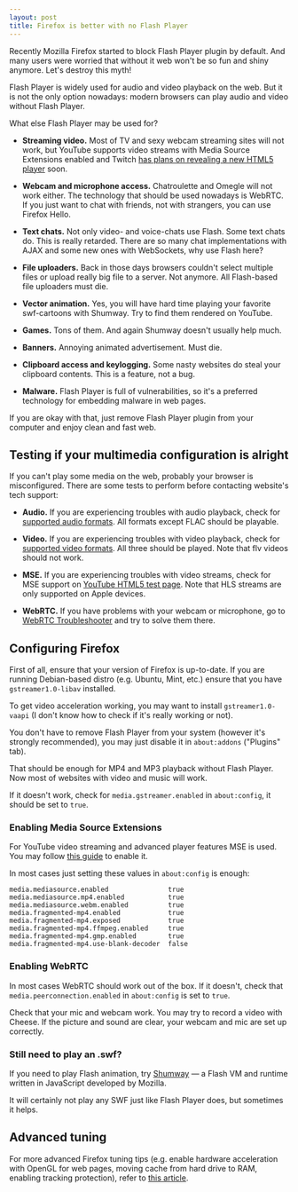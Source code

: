 ```yaml
---
layout: post
title: Firefox is better with no Flash Player
---
```


Recently Mozilla Firefox started to block Flash Player plugin by default. And many users were worried that without it web won't be so fun and shiny anymore. Let's destroy this myth!

Flash Player is widely used for audio and video playback on the web. But it is not the only option nowadays: modern browsers can play audio and video without Flash Player.

What else Flash Player may be used for?

- **Streaming video.** Most of TV and sexy webcam streaming sites will not work, but YouTube supports video streams with Media Source Extensions enabled and Twitch [has plans on revealing a new HTML5 player](http://blog.twitch.tv/2015/07/video-player-controls-now-in-html/) soon.

- **Webcam and microphone access.** Chatroulette and Omegle will not work either. The technology that should be used nowadays is WebRTC. If you just want to chat with friends, not with strangers, you can use Firefox Hello.

- **Text chats.** Not only video- and voice-chats use Flash. Some text chats do. This is really retarded. There are so many chat implementations with AJAX and some new ones with WebSockets, why use Flash here?

- **File uploaders.** Back in those days browsers couldn't select multiple files or upload really big file to a server. Not anymore. All Flash-based file uploaders must die.

- **Vector animation.** Yes, you will have hard time playing your favorite swf-cartoons with Shumway. Try to find them rendered on YouTube.

- **Games.** Tons of them. And again Shumway doesn't usually help much.

- **Banners.** Annoying animated advertisement. Must die.

- **Clipboard access and keylogging.** Some nasty websites do steal your clipboard contents. This is a feature, not a bug.

- **Malware.** Flash Player is full of vulnerabilities, so it's a preferred technology for embedding malware in web pages.

If you are okay with that, just remove Flash Player plugin from your computer and enjoy clean and fast web.

## Testing if your multimedia configuration is alright

If you can't play some media on the web, probably your browser is misconfigured. There are some tests to perform before contacting website's tech support:

- **Audio.** If you are experiencing troubles with audio playback, check for [supported audio formats](http://hpr.dogphilosophy.net/test/index.php). All formats except FLAC should be playable.

- **Video.** If you are experiencing troubles with video playback, check for [supported video formats](http://www.quirksmode.org/html5/tests/video.html#link2). All three should be played. Note that flv videos should not work.

- **MSE.** If you are experiencing troubles with video streams, check for MSE support on [YouTube HTML5 test page](https://www.youtube.com/html5). Note that HLS streams are only supported on Apple devices.

- **WebRTC.** If you have problems with your webcam or microphone, go to [WebRTC Troubleshooter](https://test.webrtc.org/) and try to solve them there.

## Configuring Firefox

First of all, ensure that your version of Firefox is up-to-date. If you are running Debian-based distro (e.g. Ubuntu, Mint, etc.) ensure that you have `gstreamer1.0-libav` installed.

To get video acceleration working, you may want to install `gstreamer1.0-vaapi` (I don't know how to check if it's really working or not).

You don't have to remove Flash Player from your system (however it's strongly recommended), you may just disable it in `about:addons` ("Plugins" tab).

That should be enough for MP4 and MP3 playback without Flash Player. Now most of websites with video and music will work.

If it doesn't work, check for `media.gstreamer.enabled` in `about:config`, it should be set to `true`.

### Enabling Media Source Extensions

For YouTube video streaming and advanced player features MSE is used. You may follow [this guide](http://www.linuxveda.com/2015/04/02/enable-mse-native-html5-support-firefox-linux/) to enable it.

In most cases just setting these values in `about:config` is enough:

```
media.mediasource.enabled               true
media.mediasource.mp4.enabled           true
media.mediasource.webm.enabled          true
media.fragmented-mp4.enabled            true
media.fragmented-mp4.exposed            true
media.fragmented-mp4.ffmpeg.enabled     true
media.fragmented-mp4.gmp.enabled        true
media.fragmented-mp4.use-blank-decoder  false
```

### Enabling WebRTC

In most cases WebRTC should work out of the box. If it doesn't, check that `media.peerconnection.enabled` in `about:config` is set to `true`.

Check that your mic and webcam work. You may try to record a video with Cheese. If the picture and sound are clear, your webcam and mic are set up correctly.

### Still need to play an .swf?

If you need to play Flash animation, try [Shumway](http://www.areweflashyet.com/shumway/) — a Flash VM and runtime written in JavaScript developed by Mozilla.

It will certainly not play any SWF just like Flash Player does, but sometimes it helps.

## Advanced tuning

For more advanced Firefox tuning tips (e.g. enable hardware acceleration with OpenGL for web pages, moving cache from hard drive to RAM, enabling tracking protection), refer to [this article](https://tlhp.cf/firefox-tuning/).

